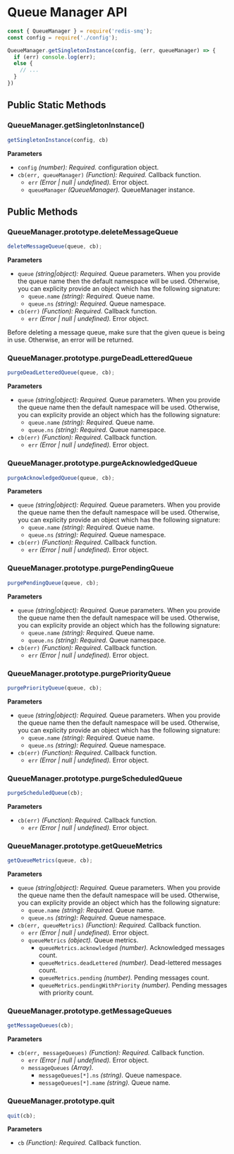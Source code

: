 # Queue Manager API

```javascript
const { QueueManager } = require('redis-smq');
const config = require('./config');

QueueManager.getSingletonInstance(config, (err, queueManager) => {
  if (err) console.log(err);
  else {
    // ...
  }
})
```

## Public Static Methods

### QueueManager.getSingletonInstance()

```javascript
getSingletonInstance(config, cb)
```

**Parameters**
- `config` *(number): Required.* configuration object.
- `cb(err, queueManager)` *(Function): Required.* Callback function.
    - `err` *(Error | null | undefined).* Error object.
    - `queueManager` *(QueueManager).* QueueManager instance.

## Public Methods

### QueueManager.prototype.deleteMessageQueue

```javascript
deleteMessageQueue(queue, cb);
```

**Parameters**
- `queue` *(string|object): Required.* Queue parameters. When you provide the queue name then the default namespace will be used.
  Otherwise, you can explicity provide an object which has the following signature:
    - `queue.name` *(string): Required.* Queue name.
    - `queue.ns` *(string): Required.* Queue namespace.
- `cb(err)` *(Function): Required.* Callback function.
    - `err` *(Error | null | undefined).* Error object.

Before deleting a message queue, make sure that the given queue is being in use. Otherwise, an error will be returned.

### QueueManager.prototype.purgeDeadLetteredQueue

```javascript
purgeDeadLetteredQueue(queue, cb);
```

**Parameters**
- `queue` *(string|object): Required.* Queue parameters. When you provide the queue name then the default namespace will be used. 
Otherwise, you can explicity provide an object which has the following signature:
  - `queue.name` *(string): Required.* Queue name.
  - `queue.ns` *(string): Required.* Queue namespace.
- `cb(err)` *(Function): Required.* Callback function.
    - `err` *(Error | null | undefined).* Error object.

### QueueManager.prototype.purgeAcknowledgedQueue

```javascript
purgeAcknowledgedQueue(queue, cb);
```

**Parameters**
- `queue` *(string|object): Required.* Queue parameters. When you provide the queue name then the default namespace will be used. 
Otherwise, you can explicity provide an object which has the following signature:
  - `queue.name` *(string): Required.* Queue name.
  - `queue.ns` *(string): Required.* Queue namespace.
- `cb(err)` *(Function): Required.* Callback function.
    - `err` *(Error | null | undefined).* Error object.

### QueueManager.prototype.purgePendingQueue

```javascript
purgePendingQueue(queue, cb);
```

**Parameters**
- `queue` *(string|object): Required.* Queue parameters. When you provide the queue name then the default namespace will be used. 
Otherwise, you can explicity provide an object which has the following signature:
  - `queue.name` *(string): Required.* Queue name.
  - `queue.ns` *(string): Required.* Queue namespace.
- `cb(err)` *(Function): Required.* Callback function.
    - `err` *(Error | null | undefined).* Error object.

### QueueManager.prototype.purgePriorityQueue

```javascript
purgePriorityQueue(queue, cb);
```

**Parameters**
- `queue` *(string|object): Required.* Queue parameters. When you provide the queue name then the default namespace will be used. 
Otherwise, you can explicity provide an object which has the following signature:
  - `queue.name` *(string): Required.* Queue name.
  - `queue.ns` *(string): Required.* Queue namespace.
- `cb(err)` *(Function): Required.* Callback function.
    - `err` *(Error | null | undefined).* Error object.

### QueueManager.prototype.purgeScheduledQueue

```javascript
purgeScheduledQueue(cb);
```

**Parameters**
- `cb(err)` *(Function): Required.* Callback function.
    - `err` *(Error | null | undefined).* Error object.

### QueueManager.prototype.getQueueMetrics

```javascript
getQueueMetrics(queue, cb);
```

**Parameters**
- `queue` *(string|object): Required.* Queue parameters. When you provide the queue name then the default namespace will be used. 
Otherwise, you can explicity provide an object which has the following signature:
  - `queue.name` *(string): Required.* Queue name.
  - `queue.ns` *(string): Required.* Queue namespace.
- `cb(err, queueMetrics)` *(Function): Required.* Callback function.
    - `err` *(Error | null | undefined).* Error object.
    - `queueMetrics` *(object).* Queue metrics.
      - `queueMetrics.acknowledged` *(number).* Acknowledged messages count.
      - `queueMetrics.deadLettered` *(number).* Dead-lettered messages count.
      - `queueMetrics.pending` *(number).* Pending messages count.
      - `queueMetrics.pendingWithPriority` *(number).* Pending messages with priority count.

### QueueManager.prototype.getMessageQueues

```javascript
getMessageQueues(cb);
```

**Parameters**
- `cb(err, messageQueues)` *(Function): Required.* Callback function.
    - `err` *(Error | null | undefined).* Error object.
    - `messageQueues` *(Array).*
      - `messageQueues[*].ns` *(string).* Queue namespace.
      - `messageQueues[*].name` *(string).* Queue name.

### QueueManager.prototype.quit

```javascript
quit(cb);
```

**Parameters**
- `cb` *(Function): Required.* Callback function.


